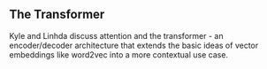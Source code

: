 ## The Transformer

Kyle and Linhda discuss attention and the transformer - an encoder/decoder architecture that extends the basic ideas of vector embeddings like word2vec into a more contextual use case. 



